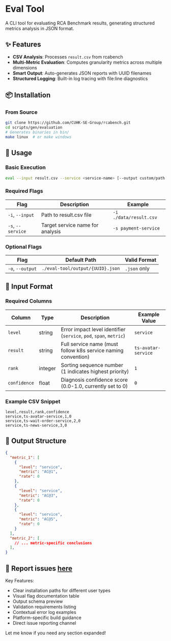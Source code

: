 # Eval Tool

A CLI tool for evaluating RCA Benchmark results, generating structured metrics analysis in JSON format.

## ✨ Features

- ​**CSV Analysis**: Processes `result.csv` from rcabench
- ​**Multi-Metric Evaluation**: Computes granularity metrics across multiple dimensions
- ​**Smart Output**: Auto-generates JSON reports with UUID filenames
- ​**Structured Logging**: Built-in log tracing with file:line diagnostics

## 📦 Installation

### From Source
```bash
git clone https://github.com/CUHK-SE-Group/rcabench.git
cd scripts/gen/evaluation
# Generates binaries in bin/
make linux  # or make windows
```

## 🚀 Usage

### Basic Execution

```bash
eval --input result.csv --service <service-name> [--output custom/path.json]
```

### Required Flags

| Flag               | Description                          | Example                  |
|--------------------|--------------------------------------|--------------------------|
| `-i`, `--input`    | Path to result.csv file              | `-i ./data/result.csv`   |
| `-s`, `--service`  | Target service name for analysis     | `-s payment-service`     |

### Optional Flags

| Flag               | Default Path                         | Valid Format     |
|--------------------|--------------------------------------|------------------|
| `-o`, `--output`   | `./eval-tool/output/{UUID}.json`     | `.json` only     |

## 📄 Input Format

### Required Columns

| Column       | Type     | Description                                  | Example Value              |
|--------------|----------|----------------------------------------------|----------------------------|
| `level`      | string   | Error impact level identifier (`service`, `pod`, `span`, `metric`) | `service`          |
| `result`     | string   | Full service name (must follow k8s service naming convention) | `ts-avatar-service` |
| `rank`       | integer  | Sorting sequence number (1 indicates highest priority) | `1`                |
| `confidence` | float    | Diagnosis confidence score (0.0-1.0, currently set to 0) | `0`                |

### Example CSV Snippet

```csv
level,result,rank,confidence
service,ts-avatar-service,1,0
service,ts-wait-order-service,2,0
service,ts-news-service,3,0
```

## 📄 Output Structure

```json
{
  "metric_1": [
    {
      "level": "service",
      "metric": "AC@1",
      "rate": 0
    },
    {
      "level": "service",
      "metric": "AC@3",
      "rate": 0
    },
    {
      "level": "service",
      "metric": "AC@5",
      "rate": 0
    }
  ],
  "metric_2": [
    // ... metric-specific conclusions
  ],
}
```

## 📌 Report issues <a href="https://github.com/CUHK-SE-Group/rcabench/issues">here</a>

Key Features:
- Clear installation paths for different user types
- Visual flag documentation table
- Output schema preview
- Validation requirements listing
- Contextual error log examples
- Platform-specific build guidance
- Direct issue reporting channel

Let me know if you need any section expanded!


